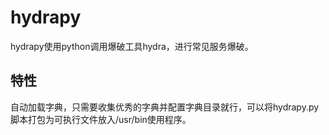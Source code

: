 # hydrapy
hydrapy使用python调用爆破工具hydra，进行常见服务爆破。

## 特性
自动加载字典，只需要收集优秀的字典并配置字典目录就行，可以将hydrapy.py脚本打包为可执行文件放入/usr/bin使用程序。
